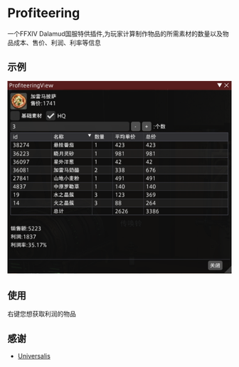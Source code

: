 # Profiteering

一个FFXIV Dalamud国服特供插件,为玩家计算制作物品的所需素材的数量以及物品成本、售价、利润、利率等信息  

## 示例  

![image](image\221414169-db2778ce-1266-41bf-91ab-89176c13e320.png)

## 使用

右键您想获取利润的物品  

## 感谢  

* [Universalis](https://github.com/Universalis-FFXIV/Universalis)  
